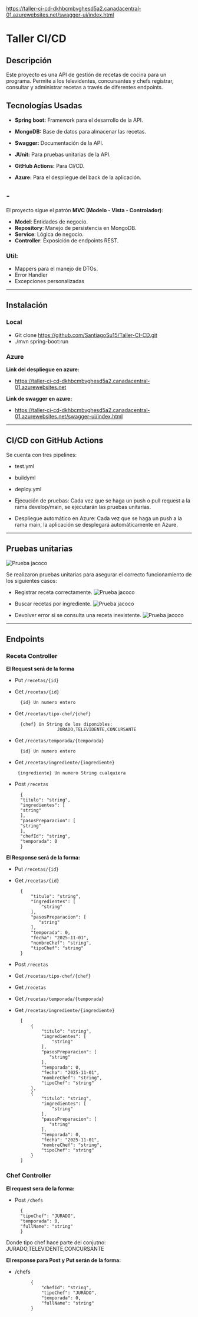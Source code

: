 https://taller-ci-cd-dkhbcmbvghesd5a2.canadacentral-01.azurewebsites.net/swagger-ui/index.html

# Taller CI/CD 

## Descripción
Este proyecto es una API de gestión de recetas de cocina para un programa. 
Permite a los televidentes, concursantes y chefs registrar, consultar y administrar recetas a través de diferentes endpoints.

## Tecnologías Usadas

- **Spring boot:** Framework para el desarrollo de la API.

- **MongoDB:** Base de datos para almacenar las recetas.

- **Swagger:** Documentación de la API.

- **JUnit:** Para pruebas unitarias de la API.

- **GitHub Actions:** Para CI/CD.

- **Azure:** Para el despliegue del back de la aplicación.


## -
El proyecto sigue el patrón **MVC (Modelo - Vista - Controlador)**:

- **Model**: Entidades de negocio.
- **Repository**: Manejo de persistencia en MongoDB.
- **Service**: Lógica de negocio.
- **Controller**: Exposición de endpoints REST.


### **Util**: 
- Mappers para el manejo de DTOs.
- Error Handler
- Excepciones personalizadas

 

---


## Instalación 

### Local 
- Git clone https://github.com/SantiagoSu15/Taller-CI-CD.git
- ./mvn spring-boot:run

### Azure

**Link del despliegue en azure:**
- https://taller-ci-cd-dkhbcmbvghesd5a2.canadacentral-01.azurewebsites.net

**Link de swagger en azure:**
- https://taller-ci-cd-dkhbcmbvghesd5a2.canadacentral-01.azurewebsites.net/swagger-ui/index.html



---
## CI/CD con GitHub Actions
Se cuenta con tres pipelines:
- test.yml
- buildyml
- deploy.yml


- Ejecución de pruebas: Cada vez que se haga un push o pull request a la rama develop/main, 
    se ejecutarán las pruebas unitarias.
- Despliegue automático en Azure: Cada vez que se haga un push a la rama main, 
  la aplicación se desplegará automáticamente en Azure.

---
## Pruebas unitarias

![Prueba jacoco](/docs/pruebas_1.png)

Se realizaron pruebas unitarias para asegurar el correcto funcionamiento de los siguientes casos:

- Registrar receta correctamente.
  ![Prueba jacoco](/docs/receta.png)

- Buscar recetas por ingrediente.
  ![Prueba jacoco](/docs/ingredietne.png)

- Devolver error si se consulta una receta inexistente.
![Prueba jacoco](/docs/recetaEx.png)

---
## Endpoints 

### Receta Controller
**El Request será de la forma**

- Put  ```/recetas/{id}```
- Get ```/recetas/{id}```

        {id} Un numero entero


- Get ```/recetas/tipo-chef/{chef}```

        {chef} Un String de los diponibles: 
                      JURADO,TELEVIDENTE,CONCURSANTE



- Get ```/recetas/temporada/{temporada}```

        {id} Un numero entero

- Get ```/recetas/ingrediente/{ingrediente}```

       {ingrediente} Un numero String cualquiera


- Post ```/recetas```

        {
        "titulo": "string",
        "ingredientes": [
        "string"
        ],
        "pasosPreparacion": [
        "string"
        ],
        "chefId": "string",
        "temporada": 0
        }


**El Response será de la forma:** 

- Put  ```/recetas/{id}```
- Get ```/recetas/{id}```

        {
            "titulo": "string",
            "ingredientes": [
                "string"
            ],
            "pasosPreparacion": [
               "string"
            ],
            "temporada": 0,
            "fecha": "2025-11-01",
            "nombreChef": "string",
            "tipoChef": "string"
        }

- Post ```/recetas```
- Get ```/recetas/tipo-chef/{chef}```
- Get ```/recetas```
- Get ```/recetas/temporada/{temporada}```
- Get ```/recetas/ingrediente/{ingrediente}```

        [
            {
                "titulo": "string",
                "ingredientes": [
                    "string"
                ],
                "pasosPreparacion": [
                   "string"
                ],
                "temporada": 0,
                "fecha": "2025-11-01",
                "nombreChef": "string",
                "tipoChef": "string"
            },
            {
                "titulo": "string",
                "ingredientes": [
                    "string"
                ],
                "pasosPreparacion": [
                   "string"
                ],
                "temporada": 0,
                "fecha": "2025-11-01",
                "nombreChef": "string",
                "tipoChef": "string"
            }
        ]
        









### Chef Controller

**El request sera de la forma:**
- Post ```/chefs```

        {
        "tipoChef": "JURADO",
        "temporada": 0,
        "fullName": "string"
        }
Donde tipo chef hace parte del conjutno: JURADO,TELEVIDENTE,CONCURSANTE



**El response para Post y Put serán de la forma:**

- /chefs

            {
                "chefId": "string",
                "tipoChef": "JURADO",
                "temporada": 0,
                "fullName": "string"
            }


